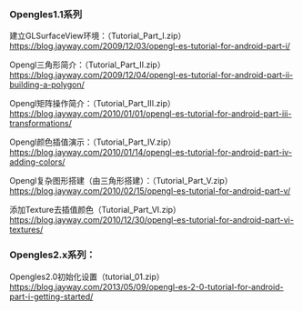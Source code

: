 ### Opengles1.1系列

建立GLSurfaceView环境：（Tutorial_Part_I.zip）
https://blog.jayway.com/2009/12/03/opengl-es-tutorial-for-android-part-i/

Opengl三角形简介：（Tutorial_Part_II.zip）
https://blog.jayway.com/2009/12/04/opengl-es-tutorial-for-android-part-ii-building-a-polygon/

Opengl矩阵操作简介：（Tutorial_Part_III.zip）
https://blog.jayway.com/2010/01/01/opengl-es-tutorial-for-android-part-iii-transformations/

Opengl颜色插值演示：（Tutorial_Part_IV.zip）
https://blog.jayway.com/2010/01/14/opengl-es-tutorial-for-android-part-iv-adding-colors/

Opengl复杂图形搭建（由三角形搭建）：（Tutorial_Part_V.zip）
https://blog.jayway.com/2010/02/15/opengl-es-tutorial-for-android-part-v/

添加Texture去插值颜色（Tutorial_Part_VI.zip）
https://blog.jayway.com/2010/12/30/opengl-es-tutorial-for-android-part-vi-textures/


### Opengles2.x系列：
Opengles2.0初始化设置（tutorial_01.zip）
https://blog.jayway.com/2013/05/09/opengl-es-2-0-tutorial-for-android-part-i-getting-started/